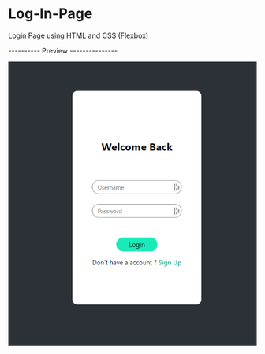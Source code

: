# Log-In-Page
Login Page using HTML and CSS (Flexbox)


---------- Preview ---------------


![alt text](https://github.com/karan-codes/Log-In-Page/blob/main/Preview.png)
